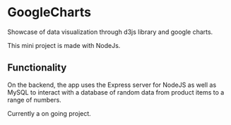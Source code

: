 # GoogleCharts


Showcase of data visualization through d3js library and google charts.

This mini project is made with NodeJs.

## Functionality

On the backend, the app uses the Express server for NodeJS as well as MySQL to interact with a database of random data from product items to a range of numbers.

Currently a on going project.
